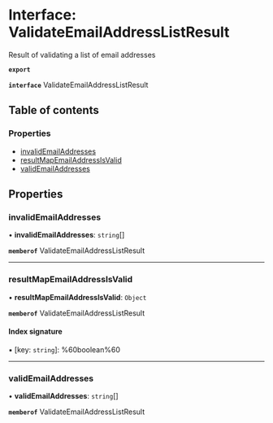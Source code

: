 # Interface: ValidateEmailAddressListResult

Result of validating a list of email addresses

**`export`**

**`interface`** ValidateEmailAddressListResult

## Table of contents

### Properties

- [invalidEmailAddresses](ValidateEmailAddressListResult.md#invalidemailaddresses)
- [resultMapEmailAddressIsValid](ValidateEmailAddressListResult.md#resultmapemailaddressisvalid)
- [validEmailAddresses](ValidateEmailAddressListResult.md#validemailaddresses)

## Properties

### invalidEmailAddresses

• **invalidEmailAddresses**: `string`[]

**`memberof`** ValidateEmailAddressListResult

___

### resultMapEmailAddressIsValid

• **resultMapEmailAddressIsValid**: `Object`

**`memberof`** ValidateEmailAddressListResult

#### Index signature

▪ [key: `string`]: %60boolean%60

___

### validEmailAddresses

• **validEmailAddresses**: `string`[]

**`memberof`** ValidateEmailAddressListResult
